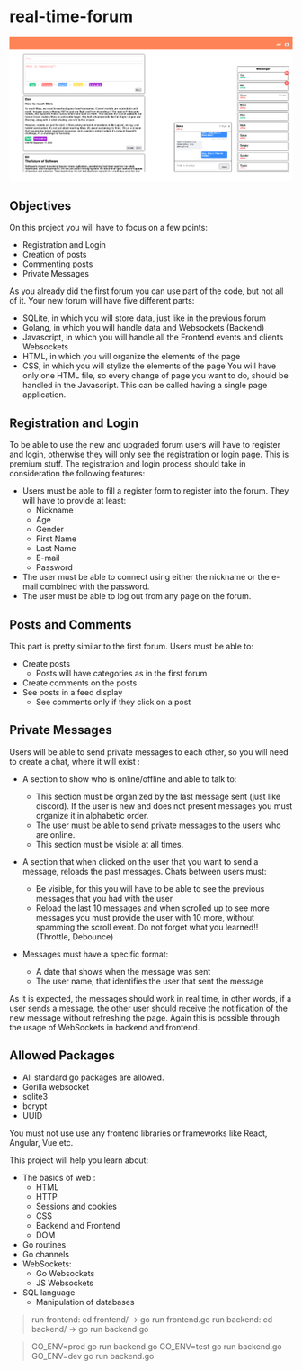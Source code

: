 # real-time-forum

![real-time-forum](/img/real-time-forum.webp)

## Objectives

On this project you will have to focus on a few points:

- Registration and Login
- Creation of posts
- Commenting posts
- Private Messages

As you already did the first forum you can use part of the code, but not all of it. Your new forum will have five different parts:

- SQLite, in which you will store data, just like in the previous forum
- Golang, in which you will handle data and Websockets (Backend)
- Javascript, in which you will handle all the Frontend events and clients Websockets
- HTML, in which you will organize the elements of the page
- CSS, in which you will stylize the elements of the page
You will have only one HTML file, so every change of page you want to do, should be handled in the Javascript. This can be called having a single page application.

## Registration and Login

To be able to use the new and upgraded forum users will have to register and login, otherwise they will only see the registration or login page. This is premium stuff. The registration and login process should take in consideration the following features:

- Users must be able to fill a register form to register into the forum. They will have to provide at least:
  - Nickname
  - Age
  - Gender
  - First Name
  - Last Name
  - E-mail
  - Password
- The user must be able to connect using either the nickname or the e-mail combined with the password.
- The user must be able to log out from any page on the forum.

## Posts and Comments

This part is pretty similar to the first forum. Users must be able to:

- Create posts
  - Posts will have categories as in the first forum
- Create comments on the posts
- See posts in a feed display
  - See comments only if they click on a post

## Private Messages

Users will be able to send private messages to each other, so you will need to create a chat, where it will exist :

- A section to show who is online/offline and able to talk to:

  - This section must be organized by the last message sent (just like discord). If the user is new and does not present messages you must organize it in alphabetic order.
  - The user must be able to send private messages to the users who are online.
  - This section must be visible at all times.
  
- A section that when clicked on the user that you want to send a message, reloads the past messages. Chats between users must:
  
  - Be visible, for this you will have to be able to see the previous messages that you had with the user
  - Reload the last 10 messages and when scrolled up to see more messages you must provide the user with 10 more, without spamming the scroll event. Do not forget what you learned!! (Throttle, Debounce)

- Messages must have a specific format:

  - A date that shows when the message was sent
  - The user name, that identifies the user that sent the message

As it is expected, the messages should work in real time, in other words, if a user sends a message, the other user should receive the notification of the new message without refreshing the page. Again this is possible through the usage of WebSockets in backend and frontend.

## Allowed Packages

- All standard go packages are allowed.
- Gorilla websocket
- sqlite3
- bcrypt
- UUID

You must not use use any frontend libraries or frameworks like React, Angular, Vue etc.

This project will help you learn about:

- The basics of web :
  - HTML
  - HTTP
  - Sessions and cookies
  - CSS
  - Backend and Frontend
  - DOM
- Go routines
- Go channels
- WebSockets:
  - Go Websockets
  - JS Websockets
- SQL language
  - Manipulation of databases

> run frontend: cd frontend/ -> go run frontend.go
> run backend: cd backend/ -> go run backend.go

> GO_ENV=prod go run backend.go
> GO_ENV=test go run backend.go
> GO_ENV=dev go run backend.go
